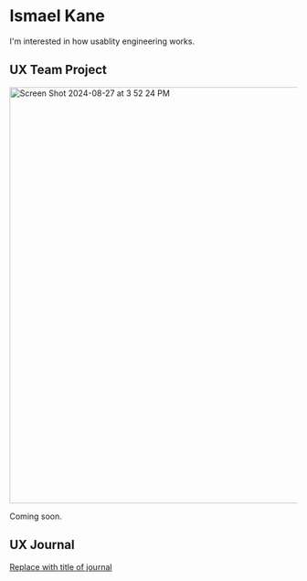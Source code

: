 # Ismael Kane

I'm interested in how usablity engineering works.

## UX Team Project
<img width="729" alt="Screen Shot 2024-08-27 at 3 52 24 PM" src="https://github.com/user-attachments/assets/b3e53bee-e925-46ea-b20a-ce34015b1ffb">

Coming soon.

## UX Journal

[Replace with title of journal](j01/)
